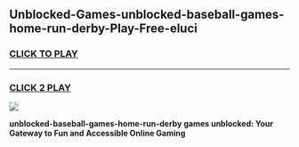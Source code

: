 
## Unblocked-Games-unblocked-baseball-games-home-run-derby-Play-Free-eluci
<h3>
<a href="https://premium76.site?title=unblocked-baseball-games-home-run-derby&ref=18A">CLICK TO PLAY</a></h3>
<hr>

<h3>
<a href="https://premium76.site?title=unblocked-baseball-games-home-run-derby&ref=18A">CLICK 2 PLAY</a>
  
</h3>

<a href="https://premium76.site?title=unblocked-baseball-games-home-run-derby&ref=18A"><img src="https://clearcache.store/games.png"></a>


**unblocked-baseball-games-home-run-derby games unblocked: Your Gateway to Fun and Accessible Online Gaming**
